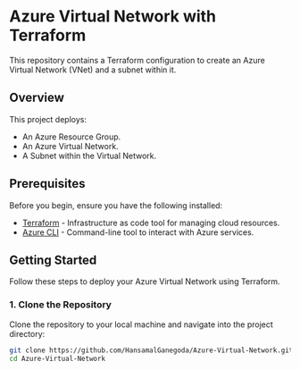 # Azure Virtual Network with Terraform

This repository contains a Terraform configuration to create an Azure Virtual Network (VNet) and a subnet within it.

## Overview

This project deploys:
- An Azure Resource Group.
- An Azure Virtual Network.
- A Subnet within the Virtual Network.

## Prerequisites

Before you begin, ensure you have the following installed:

- [Terraform](https://www.terraform.io/downloads.html) - Infrastructure as code tool for managing cloud resources.
- [Azure CLI](https://docs.microsoft.com/en-us/cli/azure/install-azure-cli) - Command-line tool to interact with Azure services.

## Getting Started

Follow these steps to deploy your Azure Virtual Network using Terraform.

### 1. Clone the Repository

Clone the repository to your local machine and navigate into the project directory:

```sh
git clone https://github.com/HansamalGanegoda/Azure-Virtual-Network.git
cd Azure-Virtual-Network
